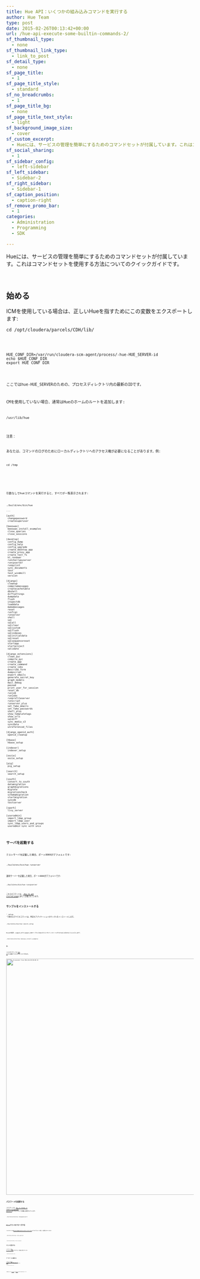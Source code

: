 ```yaml
---
title: Hue API：いくつかの組み込みコマンドを実行する
author: Hue Team
type: post
date: 2015-02-26T00:13:42+00:00
url: /hue-api-execute-some-builtin-commands-2/
sf_thumbnail_type:
  - none
sf_thumbnail_link_type:
  - link_to_post
sf_detail_type:
  - none
sf_page_title:
  - 1
sf_page_title_style:
  - standard
sf_no_breadcrumbs:
  - 1
sf_page_title_bg:
  - none
sf_page_title_text_style:
  - light
sf_background_image_size:
  - cover
sf_custom_excerpt:
  - Hueには、サービスの管理を簡単にするためのコマンドセットが付属しています。これはコマンドセットを使用する方法についてのクイックガイドです。
sf_social_sharing:
  - 1
sf_sidebar_config:
  - left-sidebar
sf_left_sidebar:
  - Sidebar-2
sf_right_sidebar:
  - Sidebar-1
sf_caption_position:
  - caption-right
sf_remove_promo_bar:
  - 1
categories:
  - Administration
  - Programming
  - SDK

---
```

Hueには、サービスの管理を簡単にするためのコマンドセットが付属しています。これはコマンドセットを使用する方法についてのクイックガイドです。

&nbsp;

## 始める

ICMを使用している場合は、正しいHueを指すためにこの変数をエクスポートします:

<pre><code class="bash">cd /opt/cloudera/parcels/CDH/lib/</pre>

<pre><code class="bash">HUE_CONF_DIR=/var/run/cloudera-scm-agent/process/-hue-HUE_SERVER-id
echo $HUE_CONF_DIR
export HUE_CONF_DIR</pre>

ここで<id>はhue-HUE_SERVERのための、プロセスディレクトリ内の最新のIDです。

CMを使用していない場合、通常はHueのホームのルートを追加します:

<pre><code class="bash">/usr/lib/hue</pre>

注意：
  
あなたは、コマンドのログのためにローカルディレクトリへのアクセス権が必要になることがあります。例:

<pre><code class="bash">cd /tmp</pre>

&nbsp;

引数なしでhueコマンドを実行すると、すべてが一覧表示されます:

<pre><code class="bash">./build/env/bin/hue

...

[auth]
 changepassword
 createsuperuser

[beeswax]
 beeswax_install_examples
 close_queries
 close_sessions

[desktop]
 config_dump
 config_help
 config_upgrade
 create_desktop_app
 create_proxy_app
 create_test_fs
 kt_renewer
 runcherrypyserver
 runcpserver
 runpylint
 sync_documents
 test
 test_windmill
 version

[django]
 cleanup
 compilemessages
 createcachetable
 dbshell
 diffsettings
 dumpdata
 flush
 inspectdb
 loaddata
 makemessages
 reset
 runfcgi
 runserver
 shell
 sql
 sqlall
 sqlclear
 sqlcustom
 sqlflush
 sqlindexes
 sqlinitialdata
 sqlreset
 sqlsequencereset
 startapp
 startproject
 validate

[django_extensions]
 clean_pyc
 compile_pyc
 create_app
 create_command
 create_jobs
 describe_form
 dumpscript
 export_emails
 generate_secret_key
 graph_models
 mail_debug
 passwd
 print_user_for_session
 reset_db
 runjob
 runjobs
 runprofileserver
 runscript
 runserver_plus
 set_fake_emails
 set_fake_passwords
 shell_plus
 show_templatetags
 show_urls
 sqldiff
 sync_media_s3
 syncdata
 unreferenced_files

[django_openid_auth]
 openid_cleanup

[hbase]
 hbase_setup

[indexer]
 indexer_setup

[oozie]
 oozie_setup

[pig]
 pig_setup

[search]
 search_setup

[south]
 convert_to_south
 datamigration
 graphmigrations
 migrate
 migrationcheck
 schemamigration
 startmigration
 syncdb
 testserver

[spark]
 livy_server

[useradmin]
 import_ldap_group
 import_ldap_user
 sync_ldap_users_and_groups
 useradmin_sync_with_unix
</pre>

## サーバを起動する

テストサーバを記載した場合、ポート8000がデフォルトです:

<pre><code class="bash">./build/env/bin/hue runserver</pre>

運用サーバーを記載した場合、ポート8888がデフォルトです:

<pre><code class="bash">./build/env/bin/hue runcpserver</pre>

これらのコマンドは、[ How to get started page][1]に詳しく記載されています。

## サンプルをインストールする

&#8216;_setup &#8216;で終わるすべてのコマンドは、特定のアプリケーションのサンプルをインストールします。

<pre><code class="bash">./build/env/bin/hue search_setup</pre>

Hiveの場合、sample\_07とsample\_08テーブルとSQLのクエリをインストールするためには次のように入力します:

<pre><code class="bash">./build/env/bin/hue beeswax_install_examples</pre>

**注**:

これらのコマンドは [Web UI][2]から直接アクセスすることもできます。

[<img class="aligncenter size-full wp-image-1108" src="https://cdn.gethue.com/uploads/2014/03/Screenshot-from-2014-04-09-080615.png" alt="Screenshot from 2014-04-09 08:06:15" width="757" height="634" data-wp-pid="1108" />][3]

## パスワードを変更する

このコマンドは、[How to change or reset a forgotten password][4]のブログポストで詳細に説明されています:

<pre><code class="bash">./build/env/bin/hue changepassword</pre>

## Hiveクエリをクローズする

このコマンドは[HiveとImpalaクエリのライフサイクル][5]のブログポストで詳しく説明されています:

<pre><code class="bash">./build/env/bin/hue close_queries</pre>

<pre><code class="bash">./build/env/bin/hue close_sessions</pre>

## テストを実行する

このコマンドは[How to run the tests][6]のブログポストで詳細に説明されています:

<pre><code class="bash">./build/env/bin/hue test</pre>

## データベースに接続する

このコマンドは [How to manage the database with the shell][7]のブログポストで詳細に説明されています:

<pre><code class="bash">./build/env/bin/hue test</pre>

&nbsp;

&nbsp;

ご質問はありますか？[hue-user][8]または[@gethue][9]までお気軽にお問い合わせください！

 [1]: https://github.com/cloudera/hue#getting-started
 [2]: https://gethue.com/tutorial-live-demo-of-search-on-hadoop/
 [3]: https://cdn.gethue.com/uploads/2014/03/Screenshot-from-2014-04-09-080615.png
 [4]: https://gethue.com/password-management-in-hue/
 [5]: https://gethue.com/hadoop-tutorial-hive-and-impala-queries-life-cycle-2/?lang=ja "HiveとImpalaクエリのライフサイクル"
 [6]: https://gethue.com/tutorial-how-to-run-the-hue-integration-tests/
 [7]: https://gethue.com/how-to-manage-the-hue-database-with-the-shell/
 [8]: http://groups.google.com/a/cloudera.org/group/hue-user
 [9]: https://twitter.com/gethue